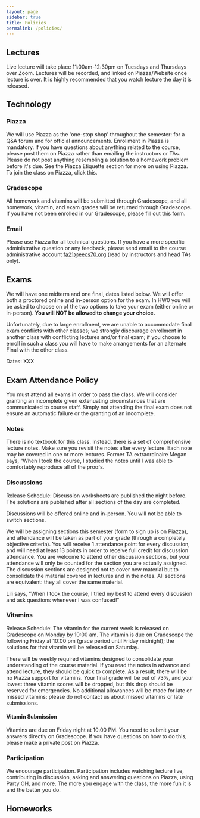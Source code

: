 ```yaml
---
layout: page
sidebar: true
title: Policies
permalink: /policies/
---
```


## Lectures
Live lecture will take place 11:00am-12:30pm on Tuesdays and Thursdays over Zoom. Lectures will be recorded, and linked on Piazza/Website once lecture is over. It is highly recommended that you watch lecture the day it is released.

## Technology
### Piazza
We will use Piazza as the 'one-stop shop' throughout the semester: for a Q&A forum and for official announcements. Enrollment in Piazza is mandatory. If you have questions about anything related to the course, please post them on Piazza rather than emailing the instructors or TAs. Please do not post anything resembling a solution to a homework problem before it's due. See the Piazza Etiquette section for more on using Piazza. To join the class on Piazza, click this.
### Gradescope
All homework and vitamins will be submitted through Gradescope, and all homework, vitamin, and exam grades will be returned through Gradescope. If you have not been enrolled in our Gradescope, please fill out this form.

### Email
Please use Piazza for all technical questions. 
If you have a more specific administrative question or any feedback, please send email to the course administrative account fa21@eecs70.org (read by instructors and head TAs only).

## Exams
We will have one midterm and one final, dates listed below. 
We will offer both a proctored online and in-person option for the exam. 
In HW0 you will be asked to choose on of the two options to take your exam (either online or in-person). **You will NOT be allowed to change your choice.**

Unfortunately, due to large enrollment, we are unable to accommodate final exam conflicts with other classes; we strongly discourage enrollment in another class with conflicting lectures and/or final exam; if you choose to enroll in such a class you will have to make arrangements for an alternate Final with the other class. 

Dates: XXX

## Exam Attendance Policy
You must attend all exams in order to pass the class. We will consider granting an incomplete given extenuating circumstances that are communicated to course staff. Simply not attending the final exam does not ensure an automatic failure or the granting of an incomplete.


### Notes
There is no textbook for this class. Instead, there is a set of comprehensive lecture notes. Make sure you revisit the notes after every lecture. Each note may be covered in one or more lectures.
Former TA extraordinaire Megan says, “When I took the course, I studied the notes until I was able to comfortably reproduce all of the proofs.

### Discussions
Release Schedule: Discussion worksheets are published the night before. The solutions are published after all sections of the day are completed.

Discussions will be offered online and in-person. You will not be able to switch sections. 

We will be assigning sections this semester (form to sign up is on Piazza), and attendance will be taken as part of your grade (through a completely objective criteria). You will receive 1 attendance point for every discussion, and will need at least 13 points in order to receive full credit for discussion attendance. You are welcome to attend other discussion sections, but your attendance will only be counted for the section you are actually assigned. The discussion sections are designed not to cover new material but to consolidate the material covered in lectures and in the notes. All sections are equivalent: they all cover the same material.

Lili says, “When I took the course, I tried my best to attend every discussion and ask questions whenever I was confused!"

### Vitamins
Release Schedule: The vitamin for the current week is released on Gradescope on Monday by 10:00 am. The vitamin is due on Gradescope the following Friday at 10:00 pm (grace period until Friday midnight); the solutions for that vitamin will be released on Saturday.

There will be weekly required vitamins designed to consolidate your understanding of the course material. If you read the notes in advance and attend lecture, they should be quick to complete. As a result, there will be no Piazza support for vitamins. Your final grade will be out of 73%, and your lowest three vitamin scores will be dropped, but this drop should be reserved for emergencies. No additional allowances will be made for late or missed vitamins: please do not contact us about missed vitamins or late submissions.

#### Vitamin Submission
Vitamins are due on Friday night at 10:00 PM. You need to submit your answers directly on Gradescope. If you have questions on how to do this, please make a private post on Piazza.

### Participation
We encourage participation. Participation includes watching lecture live, contributing in discussion, asking and answering questions on Piazza, using Party OH, and more. The more you engage with the class, the more fun it is and the better you do.

## Homeworks








